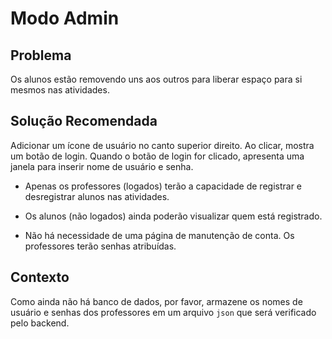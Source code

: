 # Modo Admin  
   
## Problema  
   
Os alunos estão removendo uns aos outros para liberar espaço para si mesmos nas atividades.  
   
## Solução Recomendada  
   
Adicionar um ícone de usuário no canto superior direito. Ao clicar, mostra um botão de login. Quando o botão de login for clicado, apresenta uma janela para inserir nome de usuário e senha.  
   
- Apenas os professores (logados) terão a capacidade de registrar e desregistrar alunos nas atividades.  
   
- Os alunos (não logados) ainda poderão visualizar quem está registrado.  
   
- Não há necessidade de uma página de manutenção de conta. Os professores terão senhas atribuídas.  
   
## Contexto  
   
Como ainda não há banco de dados, por favor, armazene os nomes de usuário e senhas dos professores em um arquivo `json` que será verificado pelo backend.
